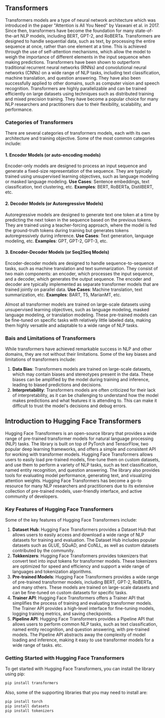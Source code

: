 ## Transformers
Transformers models are a type of neural network architecture which was introduced in the paper "Attention is All You Need" by Vaswani et al. in 2017. Since then, transformers have become the foundation for many state-of-the-art NLP models, including BERT, GPT-2, and RoBERTa. Transformers are designed to handle sequential data, such as text, by processing the entire sequence at once, rather than one element at a time. This is achieved through the use of self-attention mechanisms, which allow the model to weigh the importance of different elements in the input sequence when making predictions. Transformers have been shown to outperform traditional recurrent neural networks (RNNs) and convolutional neural networks (CNNs) on a wide range of NLP tasks, including text classification, machine translation, and question answering. They have also been successfully applied to other domains, such as computer vision and speech recognition. Transformers are highly parallelizable and can be trained efficiently on large datasets using techniques such as distributed training and mixed precision training. They have become a popular choice for many NLP researchers and practitioners due to their flexibility, scalability, and performance.

### Categories of Transformers
There are several categories of transformers models, each with its own architecture and training objective. Some of the most common categories include:

#### 1. Encoder Models (or auto-encoding models)
Encoder-only models are designed to process an input sequence and generate a fixed-size representation of the sequence. They are typically trained using unsupervised learning objectives, such as language modeling or masked language modeling.
**Use Cases**: Sentence embeddings, text classification, text clustering, etc.
**Examples**: BERT, RoBERTa, DistilBERT, etc.

#### 2. Decoder Models (or Autoregressive Models)
Autoregressive models are designed to generate text one token at a time by predicting the next token in the sequence based on the previous tokens. They are trained using a teacher-forcing approach, where the model is fed the ground-truth tokens during training but generates tokens autoregressively during inference. 
**Use Cases**: Text generation, language modeling, etc.
**Examples**: GPT, GPT-2, GPT-3, etc.

#### 3. Encoder-Decoder Models (or Seq2Seq Models)
Encoder-decoder models are designed to handle sequence-to-sequence tasks, such as machine translation and text summarization. They consist of two main components: an encoder, which processes the input sequence, and a decoder, which generates the output sequence. The encoder and decoder are typically implemented as separate transformer models that are trained jointly on parallel data. 
**Use Cases**: Machine translation, text summarization, etc.
**Examples**: BART, T5, MarianMT, etc.

Almost all transformer models are trained on large-scale datasets using unsupervised learning objectives, such as language modeling, masked language modeling, or translation modeling. These pre-trained models can be fine-tuned on specific tasks with relatively little labeled data, making them highly versatile and adaptable to a wide range of NLP tasks.

### Bais and Limitations of Transformers
While transformers have achieved remarkable success in NLP and other domains, they are not without their limitations. Some of the key biases and limitations of transformers include:
1. **Data Bias**: Transformers models are trained on large-scale datasets, which may contain biases and stereotypes present in the data. These biases can be amplified by the model during training and inference, leading to biased predictions and decisions.
2. **Interpretability**: Transformers models are often criticized for their lack of interpretability, as it can be challenging to understand how the model makes predictions and what features it is attending to. This can make it difficult to trust the model's decisions and debug errors.

## Introduction to Hugging Face Transformers
Hugging Face Transformers is an open-source library that provides a wide range of pre-trained transformer models for natural language processing (NLP) tasks. The library is built on top of PyTorch and TensorFlow, two popular deep learning frameworks, and offers a simple and consistent API for working with transformer models. Hugging Face Transformers allows users to easily load pre-trained models, fine-tune them on custom datasets, and use them to perform a variety of NLP tasks, such as text classification, named entity recognition, and question answering. The library also provides tools for evaluating model performance, generating text, and visualizing attention weights. Hugging Face Transformers has become a go-to resource for many NLP researchers and practitioners due to its extensive collection of pre-trained models, user-friendly interface, and active community of developers.

### Key Features of Hugging Face Transformers
Some of the key features of Hugging Face Transformers include:
1. **Dataset Hub**: Hugging Face Transformers provides a Dataset Hub that allows users to easily access and download a wide range of NLP datasets for training and evaluation. The Dataset Hub includes popular datasets such as GLUE, SQuAD, and CoNLL, as well as custom datasets contributed by the community.
2. **Tokkenizers**: Hugging Face Transformers provides tokenizers that convert text into input tokens for transformer models. These tokenizers are optimized for speed and efficiency and support a wide range of languages and tokenization algorithms.
3. **Pre-trained Models**: Hugging Face Transformers provides a wide range of pre-trained transformer models, including BERT, GPT-2, RoBERTa, and many others. These models are trained on large-scale datasets and can be fine-tuned on custom datasets for specific tasks.
4. **Trainer API**: Hugging Face Transformers offers a Trainer API that simplifies the process of training and evaluating transformer models. The Trainer API provides a high-level interface for fine-tuning models, logging training metrics, and saving checkpoints.
5. **Pipeline API**: Hugging Face Transformers provides a Pipeline API that allows users to perform common NLP tasks, such as text classification, named entity recognition, and question answering, with pre-trained models. The Pipeline API abstracts away the complexity of model loading and inference, making it easy to use transformer models for a wide range of tasks.
etc.

### Getting Started with Hugging Face Transformers
To get started with Hugging Face Transformers, you can install the library using pip:
```bash
pip install transformers
```

Also, some of the supporting libraries that you may need to install are:
```bash
pip install torch
pip install datasets
pip install tokenizers
```

